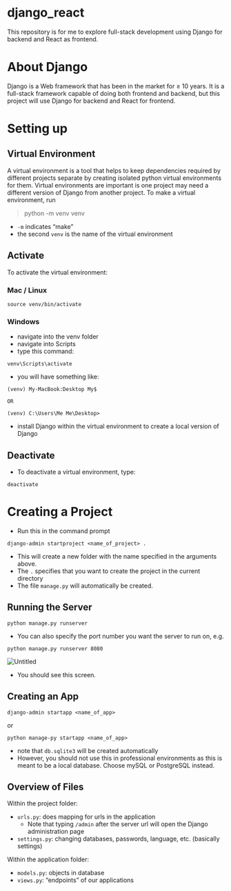 # django_react
This repository is for me to explore full-stack development using Django for backend and React as frontend.
# About Django
Django is a Web framework that has been in the market for ≥ 10 years. It is a full-stack framework capable of doing both frontend and backend, but this project will use Django for backend and React for frontend.
# Setting up
## Virtual Environment
A virtual environment is a tool that helps to keep dependencies required by different projects separate by creating isolated python virtual environments for them. Virtual environments are important is one project may need a different version of Django from another project.
To make a virtual environment, run
> python -m venv venv
- `-m` indicates “make”
- the second `venv` is the name of the virtual environment
## Activate

To activate the virtual environment:

### Mac / Linux

```
source venv/bin/activate
```

### Windows

- navigate into the venv folder
- navigate into Scripts
- type this command:

```
venv\Scripts\activate
```

- you will have something like:

```
(venv) My-MacBook:Desktop My$ 

OR

(venv) C:\Users\Me Me\Desktop>
```

- install Django within the virtual environment to create a local version of Django

## Deactivate

- To deactivate a virtual environment, type:

```
deactivate
```

# Creating a Project

- Run this in the command prompt

```
django-admin startproject <name_of_project> .
```

- This will create a new folder with the name specified in the arguments above.
- The `.` specifies that you want to create the project in the current directory
- The file `manage.py` will automatically be created.

## Running the Server

```
python manage.py runserver
```

- You can also specify the port number you want the server to run on, e.g.

```
python manage.py runserver 8080
```

![Untitled](https://prod-files-secure.s3.us-west-2.amazonaws.com/ef3df790-deb6-46e6-a71b-b2e95601bc4d/392c013c-4f77-42c0-8f10-f081dc836cf1/Untitled.png)

- You should see this screen.

## Creating an App

```
django-admin startapp <name_of_app>
```

or

```
python manage-py startapp <name_of_app>
```

- note that `db.sqlite3` will be created automatically
- However, you should not use this in professional environments as this is meant to be a local database. Choose mySQL or PostgreSQL instead.

## Overview of Files

Within the project folder:

- `urls.py`: does mapping for urls in the application
    - Note that typing `/admin` after the server url will open the Django administration page
- `settings.py`: changing databases, passwords, language, etc. (basically settings)

Within the application folder:

- `models.py`: objects in database
- `views.py`: “endpoints” of our applications
